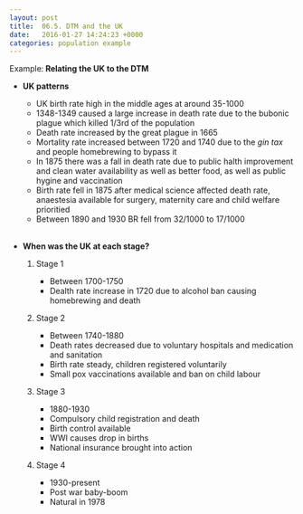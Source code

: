 ```yaml
---
layout: post
title:  06.5. DTM and the UK
date:   2016-01-27 14:24:23 +0000
categories: population example
---
```


<div class="know know-info">
<i class="fa fa-book" aria-hidden="true"></i> Example:<b>
Relating the UK to the DTM
</b></div>

* **UK patterns**
	* UK birth rate high in the middle ages at around 35-1000
	* 1348-1349 caused a large increase in death rate due to the bubonic plague which killed 1/3rd of the population
	* Death rate increased by the great plague in 1665
	* Mortality rate increased between 1720 and 1740 due to the *gin tax* and people homebrewing to bypass it
	* In 1875 there was a fall in death rate due to public halth improvement and clean water availability as well as better food, as well as public hygine and vaccination
	* Birth rate fell in 1875 after medical science affected death rate, anaestesia available for surgery, maternity care and child welfare prioritied 
	* Between 1890 and 1930 BR fell from 32/1000 to 17/1000

	<br>

* **When was the UK at each stage?**

	1. Stage 1 
		* Between 1700-1750
		* Dealth rate increase in 1720 due to alcohol ban causing homebrewing and death

	2. Stage 2
		* Between 1740-1880
		* Death rates decreased due to voluntary hospitals and medication and sanitation
		* Birth rate steady, children registered voluntarily 
		* Small pox vaccinations available and ban on child labour

	3. Stage 3 
		* 1880-1930
		* Compulsory child registration and death
		* Birth control available
		* WWI causes drop in births
		* National insurance brought into action

	4. Stage 4
		* 1930-present
		* Post war baby-boom 
		* Natural in 1978  

	